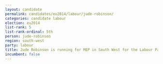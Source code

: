 ```yaml
---
layout: candidate
permalink: candidates/eu2014/labour/jude-robinson/
categories: candidate labour
election: eu2014
list-rank: 5
list-rank-ordinal: 5th
person: jude-robinson
region: south-west
party: labour
title: Jude Robinson is running for MEP in South West for the Labour Party
incumbent: false
---
```

